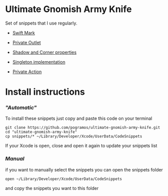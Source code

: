 # Ultimate Gnomish Army Knife

Set of snippets that I use regularly.

- [Swift Mark](snippets/0BA89AAF-E589-4713-A1A7-E1D94EF86729.codesnippet)

- [Private Outlet](snippets/90B5A6C9-1BE9-4C84-8F86-B026717107E0.codesnippet)

- [Shadow and Corner properties](snippets/0886E0F2-9894-4303-89A0-EB7F82D670F6.codesnippet)

- [Singleton implementation](snippets/BF173FC8-0744-4E3C-8380-5B1CCC3631ED.codesnippet)

- [Private Action](snippets/C02FBF84-BD8E-4615-A9CF-45390CEDD7B9.codesnippet)

# Install instructions
### *"Automatic"*
To install these snippets just copy and paste this code on your terminal

```
git clone https://github.com/pogramos/ultimate-gnomish-army-knife.git
cd "ultimate-gnomish-army-knife"
cp snippets/* ~/Library/Developer/Xcode/UserData/CodeSnippets
```

If your Xcode is open, close and open it again to update your snippets list

### *Manual*
if you want to manually select the snippets you can open the snippets folder

```
open ~/Library/Developer/Xcode/UserData/CodeSnippets
```

and copy the snippets you want to this folder
